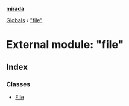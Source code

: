 **[mirada](../README.md)**

[Globals](../README.md) › ["file"](_file_.md)

# External module: "file"

## Index

### Classes

* [File](../classes/_file_.file.md)